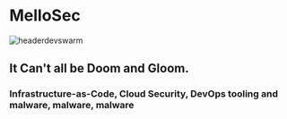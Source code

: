 # MelloSec

![headerdevswarm](https://user-images.githubusercontent.com/65114647/174679560-4b77255c-366f-472b-be07-3586d8546fbf.jpg)

## It Can't all be Doom and Gloom.




### Infrastructure-as-Code, Cloud Security, DevOps tooling and malware, malware, malware


